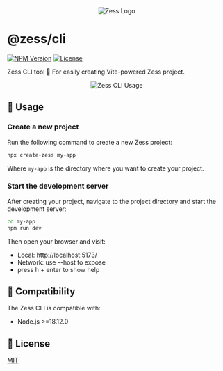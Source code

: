 <div align="center">
  <img src="https://pic1.imgdb.cn/item/68c7c093c5157e1a8804fb52.svg" alt="Zess Logo">
</div>

# @zess/cli

[![NPM Version](https://img.shields.io/npm/v/@zess/cli.svg?style=flat-square&color=lightblue)](https://www.npmjs.com/package/@zess/cli) [![License](https://img.shields.io/npm/l/@zess/cli.svg?style=flat-square&color=lightblue)](https://github.com/rpsffx/zess/blob/main/LICENSE)

Zess CLI tool 🔨 For easily creating Vite-powered Zess project.

<div align="center">
  <img src="https://pic1.imgdb.cn/item/68d2c7b7c5157e1a882be39f.gif" alt="Zess CLI Usage" style="max-width: 100%; height: auto;">
</div>

## 🚀 Usage

### Create a new project

Run the following command to create a new Zess project:

```bash
npx create-zess my-app
```

Where `my-app` is the directory where you want to create your project.

### Start the development server

After creating your project, navigate to the project directory and start the development server:

```bash
cd my-app
npm run dev
```

Then open your browser and visit:

- Local: http://localhost:5173/
- Network: use --host to expose
- press h + enter to show help

## 🔄 Compatibility

The Zess CLI is compatible with:

- Node.js >=18.12.0

## 📝 License

[MIT](https://github.com/rpsffx/zess/blob/main/LICENSE)
